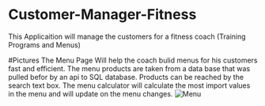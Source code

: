 # Customer-Manager-Fitness

This Applicaition will manage the customers for a fitness coach (Training Programs and Menus)

#Pictures
The Menu Page Will help the coach bulid menus for his customers fast and efficient.
The menu products are taken from a data base that was pulled befor by an api to SQL database.
Products can be reached by the search text box.
The menu calculator will calculate the most import values in the menu and will update on the menu changes.
![Menu](https://user-images.githubusercontent.com/88895210/140278859-40525f11-ab1a-4763-a857-31b3497c1fea.png)

